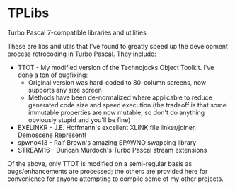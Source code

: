 # TPLibs
Turbo Pascal 7-compatible libraries and utilities

These are libs and utils that I've found to greatly speed up the development process retrocoding in Turbo Pascal.  They include:

  * TTOT - My modified version of the Technojocks Object Toolkit.  I've done a ton of bugfixing:
    * Original version was hard-coded to 80-column screens, now supports any size screen
    * Methods have been de-normalized where applicable to reduce generated code size and speed execution (the tradeoff is that some immutable properties are now mutable, so don't do anything obviously stupid and you'll be fine)
  * EXELINKR - J.E. Hoffmann's excellent XLINK file linker/joiner.  Demoscene Represent!
  * spwno413 - Ralf Brown's amazing SPAWNO swapping library
  * STREAM16 - Duncan Murdoch's Turbo Pascal stream extensions

Of the above, only TTOT is modified on a semi-regular basis as bugs/enhancements are processed; the others are provided here for convenience for anyone attempting to compile some of my other projects.
